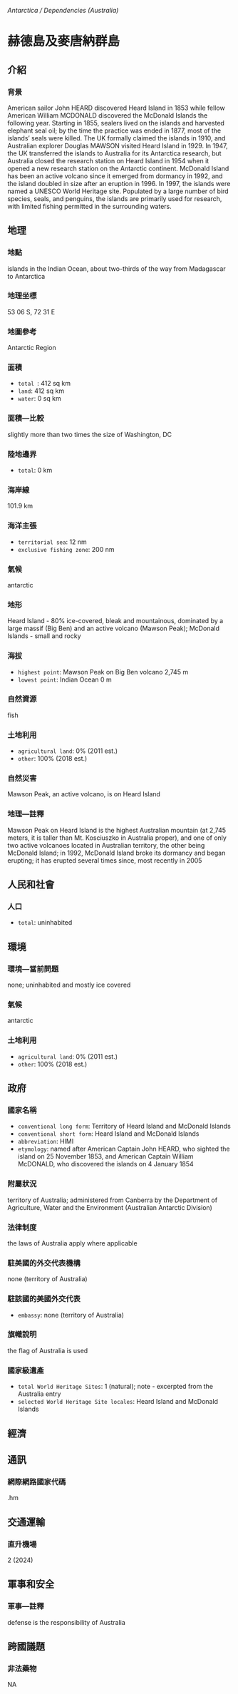 _Antarctica / Dependencies (Australia)_

# 赫德島及麥唐納群島

## 介紹

### 背景
American sailor John HEARD discovered Heard Island in 1853 while fellow American William MCDONALD discovered the McDonald Islands the following year. Starting in 1855, sealers lived on the islands and harvested elephant seal oil; by the time the practice was ended in 1877, most of the islands’ seals were killed. The UK formally claimed the islands in 1910, and Australian explorer Douglas MAWSON visited Heard Island in 1929. In 1947, the UK transferred the islands to Australia for its Antarctica research, but Australia closed the research station on Heard Island in 1954 when it opened a new research station on the Antarctic continent. McDonald Island has been an active volcano since it emerged from dormancy in 1992, and the island doubled in size after an eruption in 1996. In 1997, the islands were named a UNESCO World Heritage site. Populated by a large number of bird species, seals, and penguins, the islands are primarily used for research, with limited fishing permitted in the surrounding waters.  

## 地理

### 地點
islands in the Indian Ocean, about two-thirds of the way from Madagascar to Antarctica

### 地理坐標
53 06 S, 72 31 E

### 地圖參考
Antarctic Region

### 面積
- `total `: 412 sq km
- `land`: 412 sq km
- `water`: 0 sq km

### 面積—比較
slightly more than two times the size of Washington, DC

### 陸地邊界
- `total`: 0 km

### 海岸線
101.9 km

### 海洋主張
- `territorial sea`: 12 nm
- `exclusive fishing zone`: 200 nm

### 氣候
antarctic

### 地形
Heard Island - 80% ice-covered, bleak and mountainous, dominated by a large massif (Big Ben) and an active volcano (Mawson Peak); McDonald Islands - small and rocky

### 海拔
- `highest point`: Mawson Peak on Big Ben volcano 2,745 m
- `lowest point`: Indian Ocean 0 m

### 自然資源
fish

### 土地利用
- `agricultural land`: 0% (2011 est.)
- `other`: 100% (2018 est.)

### 自然災害
Mawson Peak, an active volcano, is on Heard Island

### 地理—註釋
Mawson Peak on Heard Island is the highest Australian mountain (at 2,745 meters, it is taller than Mt. Kosciuszko in Australia proper), and one of only two active volcanoes located in Australian territory, the other being McDonald Island; in 1992, McDonald Island broke its dormancy and began erupting; it has erupted several times since, most recently in 2005

## 人民和社會

### 人口
- `total`: uninhabited

## 環境

### 環境—當前問題
none; uninhabited and mostly ice covered

### 氣候
antarctic

### 土地利用
- `agricultural land`: 0% (2011 est.)
- `other`: 100% (2018 est.)

## 政府

### 國家名稱
- `conventional long form`: Territory of Heard Island and McDonald Islands
- `conventional short form`: Heard Island and McDonald Islands
- `abbreviation`: HIMI
- `etymology`: named after American Captain John HEARD, who sighted the island on 25 November 1853, and American Captain William McDONALD, who discovered the islands on 4 January 1854

### 附屬狀況
territory of Australia; administered from Canberra by the Department of Agriculture, Water and the Environment (Australian Antarctic Division)

### 法律制度
the laws of Australia apply where applicable

### 駐美國的外交代表機構
none (territory of Australia)

### 駐該國的美國外交代表
- `embassy`: none (territory of Australia)

### 旗幟說明
the flag of Australia is used

### 國家級遺產
- `total World Heritage Sites`: 1 (natural); note - excerpted from the Australia entry
- `selected World Heritage Site locales`: Heard Island and McDonald Islands

## 經濟

## 通訊

### 網際網路國家代碼
.hm

## 交通運輸

### 直升機場
2 (2024)

## 軍事和安全

### 軍事—註釋
defense is the responsibility of Australia

## 跨國議題

### 非法藥物
NA


